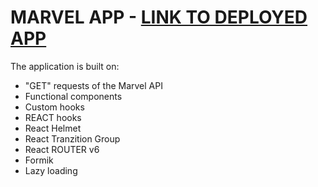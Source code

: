 # MARVEL APP - [LINK TO DEPLOYED APP](https://marvel-react-app-seven.vercel.app/)


The application is built on:
- "GET" requests of the Marvel API
- Functional components 
- Custom hooks
- REACT hooks
- React Helmet
- React Tranzition Group
- React ROUTER v6
- Formik
- Lazy loading 
